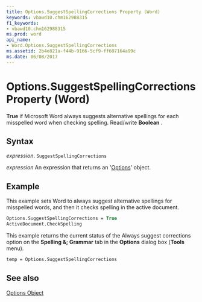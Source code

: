 ```yaml
---
title: Options.SuggestSpellingCorrections Property (Word)
keywords: vbawd10.chm162988315
f1_keywords:
- vbawd10.chm162988315
ms.prod: word
api_name:
- Word.Options.SuggestSpellingCorrections
ms.assetid: 2b4e821a-f44b-9166-5cf9-ff607164a99c
ms.date: 06/08/2017
---
```



# Options.SuggestSpellingCorrections Property (Word)

 **True** if Microsoft Word always suggests alternative spellings for each misspelled word when checking spelling. Read/write **Boolean** .


## Syntax

 _expression_. `SuggestSpellingCorrections`

 _expression_ An expression that returns an '[Options](Word.Options.md)' object.


## Example

This example sets Word to always suggest alternative spellings for misspelled words, and then it checks spelling in the active document.


```vb
Options.SuggestSpellingCorrections = True 
ActiveDocument.CheckSpelling
```

This example returns the current status of the Always suggest corrections option on the  **Spelling &; Grammar** tab in the **Options** dialog box (**Tools** menu).




```vb
temp = Options.SuggestSpellingCorrections
```


## See also


[Options Object](Word.Options.md)

